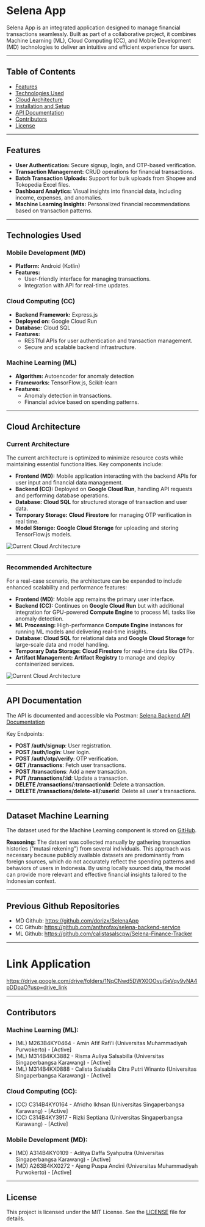 # Selena App

Selena App is an integrated application designed to manage financial transactions seamlessly. Built as part of a collaborative project, it combines Machine Learning (ML), Cloud Computing (CC), and Mobile Development (MD) technologies to deliver an intuitive and efficient experience for users.

---

## Table of Contents

- [Features](#features)
- [Technologies Used](#technologies-used)
- [Cloud Architecture](#system-architecture)
- [Installation and Setup](#installation-and-setup)
- [API Documentation](#api-documentation)
- [Contributors](#contributors)
- [License](#license)

---

## Features

- **User Authentication:** Secure signup, login, and OTP-based verification.
- **Transaction Management:** CRUD operations for financial transactions.
- **Batch Transaction Uploads:** Support for bulk uploads from Shopee and Tokopedia Excel files.
- **Dashboard Analytics:** Visual insights into financial data, including income, expenses, and anomalies.
- **Machine Learning Insights:** Personalized financial recommendations based on transaction patterns.

---

## Technologies Used

### **Mobile Development (MD)**
- **Platform:** Android (Kotlin)
- **Features:**
  - User-friendly interface for managing transactions.
  - Integration with API for real-time updates.

### **Cloud Computing (CC)**
- **Backend Framework:** Express.js
- **Deployed on:** Google Cloud Run
- **Database:** Cloud SQL
- **Features:**
  - RESTful APIs for user authentication and transaction management.
  - Secure and scalable backend infrastructure.

### **Machine Learning (ML)**
- **Algorithm:** Autoencoder for anomaly detection
- **Frameworks:** TensorFlow.js, Scikit-learn
- **Features:**
  - Anomaly detection in transactions.
  - Financial advice based on spending patterns.

---

## Cloud Architecture

### Current Architecture
The current architecture is optimized to minimize resource costs while maintaining essential functionalities. Key components include:

- **Frontend (MD):** Mobile application interacting with the backend APIs for user input and financial data management.
- **Backend (CC):** Deployed on **Google Cloud Run**, handling API requests and performing database operations.
- **Database:** **Cloud SQL** for structured storage of transaction and user data.
- **Temporary Storage:** **Cloud Firestore** for managing OTP verification in real time.
- **Model Storage:** **Google Cloud Storage** for uploading and storing TensorFlow.js models.

![Current Cloud Architecture](https://storage.googleapis.com/selena_model_bucket/Cloud%20Architecture%20-%20A.png)

---

### Recommended Architecture
For a real-case scenario, the architecture can be expanded to include enhanced scalability and performance features:

- **Frontend (MD):** Mobile app remains the primary user interface.
- **Backend (CC):** Continues on **Google Cloud Run** but with additional integration for GPU-powered **Compute Engine** to process ML tasks like anomaly detection.
- **ML Processing:** High-performance **Compute Engine** instances for running ML models and delivering real-time insights.
- **Database:** **Cloud SQL** for relational data and **Google Cloud Storage** for large-scale data and model handling.
- **Temporary Data Storage:** **Cloud Firestore** for real-time data like OTPs.
- **Artifact Management:** **Artifact Registry** to manage and deploy containerized services.

![Current Cloud Architecture](https://storage.googleapis.com/selena_model_bucket/Cloud%20Architecture%20-%20B.png)

---

## API Documentation

The API is documented and accessible via Postman: [Selena Backend API Documentation](https://documenter.getpostman.com/view/22349462/2sAYHwJQCt)

Key Endpoints:
- **POST /auth/signup**: User registration.
- **POST /auth/login**: User login.
- **POST /auth/otp/verify**: OTP verification.
- **GET /transactions**: Fetch user transactions.
- **POST /transactions**: Add a new transaction.
- **PUT /transactions/:id**: Update a transaction.
- **DELETE /transactions/:transactionId**: Delete a transaction.
- **DELETE /transactions/delete-all/:userId**: Delete all user's transactions.

---

## Dataset Machine Learning

The dataset used for the Machine Learning component is stored on [GitHub](https://github.com/calistasalscpw/Selena-Finance-Tracker).

**Reasoning:**
The dataset was collected manually by gathering transaction histories ("mutasi rekening") from several individuals. This approach was necessary because publicly available datasets are predominantly from foreign sources, which do not accurately reflect the spending patterns and behaviors of users in Indonesia. By using locally sourced data, the model can provide more relevant and effective financial insights tailored to the Indonesian context.

---

## Previous Github Repositories

- MD Github: https://github.com/dorizx/SelenaApp
- CC Github: https://github.com/anthrofax/selena-backend-service
- ML Github: https://github.com/calistasalscpw/Selena-Finance-Tracker

---

# Link Application
https://drive.google.com/drive/folders/1NqCNwd5DWX0OOvuj5eVqy9vNA4pDDpaO?usp=drive_link

---

## Contributors

### Machine Learning (ML):
- (ML) M263B4KY0464 - Amin Afif Rafi’i (Universitas Muhammadiyah Purwokerto) - [Active]
- (ML) M314B4KX3882 - Risma Auliya Salsabilla (Universitas Singaperbangsa Karawang) - [Active]
- (ML) M314B4KX0888 - Calista Salsabila Citra Putri Winanto (Universitas Singaperbangsa Karawang) - [Active]

### Cloud Computing (CC):
- (CC) C314B4KY0164 - Afridho Ikhsan (Universitas Singaperbangsa Karawang) - [Active]
- (CC) C314B4KY3917 - Rizki Septiana (Universitas Singaperbangsa Karawang) - [Active]

### Mobile Development (MD):
- (MD) A314B4KY0109 - Aditya Daffa Syahputra (Universitas Singaperbangsa Karawang) - [Active]
- (MD) A263B4KX0272 - Ajeng Puspa Andini (Universitas Muhammadiyah Purwokerto) - [Active]

---

## License

This project is licensed under the MIT License. See the [LICENSE](LICENSE) file for details.
